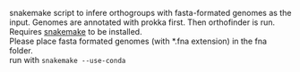 snakemake script to infere orthogroups with fasta-formated genomes as the input. Genomes are annotated with prokka first. Then orthofinder is run.
Requires [snakemake](https://snakemake.readthedocs.io/en/stable/getting_started/installation.html) to be installed.\
Please place fasta formated genomes (with *.fna extension) in the fna folder.  
run with `snakemake --use-conda`
 
